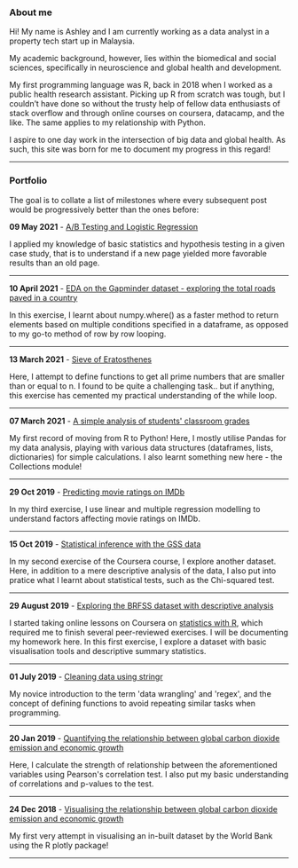 
### About me

Hi! My name is Ashley and I am currently working as a data analyst in a property tech start up in Malaysia.

My academic background, however, lies within the biomedical and social sciences, specifically in neuroscience and global health and development.

My first programming language was R, back in 2018 when I worked as a public health research assistant. Picking up R from scratch was tough, but I couldn’t have done so without the trusty help of fellow data enthusiasts of stack overflow and through online courses on coursera, datacamp, and the like. The same applies to my relationship with Python. 

I aspire to one day work in the intersection of big data and global health. As such, this site was born for me to document my progress in this regard!

---

### Portfolio

The goal is to collate a list of milestones where every subsequent post would be progressively better than the ones before:

<b>09 May 2021</b> - [A/B Testing and Logistic Regression](/html/entry10.html)

I applied my knowledge of basic statistics and hypothesis testing in a given case study, that is to understand if a new page yielded more favorable results than an old page. 

---

<b>10 April 2021</b> - [EDA on the Gapminder dataset - exploring the total roads paved in a country](/html/entry9.html)

In this exercise, I learnt about numpy.where() as a faster method to return elements based on multiple conditions specified in a dataframe, as opposed to my go-to method of row by row looping. 

---

<b>13 March 2021</b> - [Sieve of Eratosthenes](/html/entry8.html)

Here, I attempt to define functions to get all prime numbers that are smaller than or equal to n. I found to be quite a challenging task.. but if anything, this exercise has cemented my practical understanding of the while loop.

---

<b>07 March 2021</b> - [A simple analysis of students' classroom grades](/html/entry7.html)

My first record of moving from R to Python! Here, I mostly utilise Pandas for my data analysis, playing with various data structures (dataframes, lists, dictionaries) for simple calculations. I also learnt something new here - the Collections module!

---

<b>29 Oct 2019</b> - [Predicting movie ratings on IMDb](/html/entry6.html)

In my third exercise, I use linear and multiple regression modelling to understand factors affecting movie ratings on IMDb. 

---

<b>15 Oct 2019</b> - [Statistical inference with the GSS data](/html/entry5.html)

In my second exercise of the Coursera course, I explore another dataset. Here, in addition to a mere descriptive analysis of the data, I also put into pratice what I learnt about statistical tests, such as the Chi-squared test. 

<hr>

<b>29 August 2019</b> - [Exploring the BRFSS dataset with descriptive analysis](/html/entry4.html)

I started taking online lessons on Coursera on [statistics with R](https://www.coursera.org/specializations/statistics), which required me to finish several peer-reviewed exercises. I will be documenting my homework here. In this first exercise, I explore a dataset with basic visualisation tools and descriptive summary statistics. 

<hr>

<b>01 July 2019</b> - [Cleaning data using stringr](/html/entry3.html)

My novice introduction to the term 'data wrangling' and 'regex', and the concept of defining functions to avoid repeating similar tasks when programming. 

---

<b>20 Jan 2019</b> - [Quantifying the relationship between global carbon dioxide emission and economic growth](/html/entry2.html)

Here, I calculate the strength of relationship between the aforementioned variables using Pearson's correlation test. I also put my basic understanding of correlations and p-values to the test. 

---

<b>24 Dec 2018</b> - [Visualising the relationship between global carbon dioxide emission and economic growth](/html/entry1.html)

My first very attempt in visualising an in-built dataset by the World Bank using the R plotly package!

---


